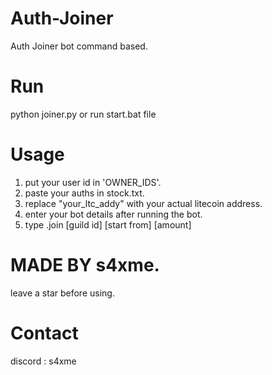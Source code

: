 # Auth-Joiner
Auth Joiner bot command based. 

# Run 
python joiner.py or run start.bat file

# Usage
1. put your user id in 'OWNER_IDS'.
2. paste your auths in stock.txt.
3. replace "your_ltc_addy" with your actual litecoin address.
4. enter your bot details after running the bot.
5. type .join [guild id] [start from] [amount]

# MADE BY s4xme.
leave a star before using.

# Contact
discord : s4xme
